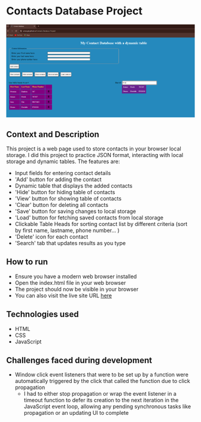 # Contacts Database Project
![](assets/ContactDatabaseScreenshot.PNG)
## Context and Description
This project is a web page used to store contacts in your browser local storage. I did this project to practice JSON format, interacting with local storage and dynamic tables. The features are:
* Input fields for entering contact details
* 'Add' button for adding the contact
* Dynamic table that displays the added contacts
* 'Hide' button for hiding table of contacts
* 'View' button for showing table of contacts
* 'Clear' button for deleting all contacts
* 'Save' button for saving changes to local storage
* 'Load' button for fetching saved contacts from local storage
* Clickable Table Heads for sorting contact list by different criteria (sort by first name, lastname, phone number... )
* 'Delete' icon for each contact
* 'Search' tab that updates results as you type
## How to run
* Ensure you have a modern web browser installed
* Open the index.html file in your web browser
* The project should now be visible in your browser
* You can also visit the live site URL [here](https://arinzegit.github.io/Contacts-Database-Project/)
## Technologies used
* HTML
* CSS
* JavaScript
## Challenges faced during development
* Window click event listeners that were to be set up by a function were automatically triggered by the click that called the function due to click propagation
  * I had to either stop propagation or wrap the event listener in a timeout function to defer its creation to the next iteration in the JavaScript event loop, allowing any pending synchronous tasks like propagation or an updating UI to complete
